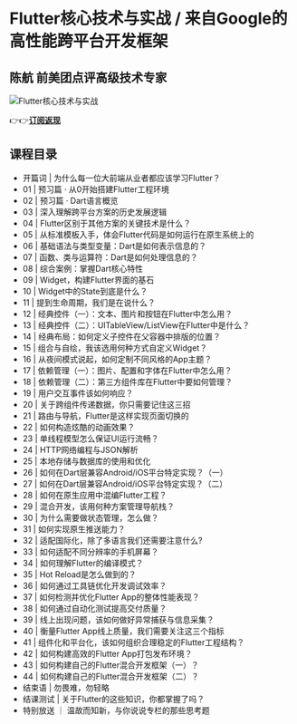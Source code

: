 Flutter核心技术与实战 / 来自Google的高性能跨平台开发框架
====================================

陈航 **前美团点评高级技术专家**
------------------

![Flutter核心技术与实战](https://www.geekgay.com/storage/geek/geek_b5f8bd5aa47cc6bcffdf02c5d05acade.jpg)  
  
👉👉[**订阅返现**](https://time.geekbang.org/column/intro/100031001?code=7Yq6PFWWl0binAorBXI9M-s5wXgjmQ1-7zq33cQbiF4%3D "Flutter核心技术与实战")  
  
课程目录
----

  
  
- 开篇词 | 为什么每一位大前端从业者都应该学习Flutter？
- 01 | 预习篇 · 从0开始搭建Flutter工程环境
- 02 | 预习篇 · Dart语言概览
- 03 | 深入理解跨平台方案的历史发展逻辑
- 04 | Flutter区别于其他方案的关键技术是什么？
- 05 | 从标准模板入手，体会Flutter代码是如何运行在原生系统上的
- 06 | 基础语法与类型变量：Dart是如何表示信息的？
- 07 | 函数、类与运算符：Dart是如何处理信息的？
- 08 | 综合案例：掌握Dart核心特性
- 09 | Widget，构建Flutter界面的基石
- 10 | Widget中的State到底是什么？
- 11 | 提到生命周期，我们是在说什么？
- 12 | 经典控件（一）：文本、图片和按钮在Flutter中怎么用？
- 13 | 经典控件（二）：UITableView/ListView在Flutter中是什么？
- 14 | 经典布局：如何定义子控件在父容器中排版的位置？
- 15 | 组合与自绘，我该选用何种方式自定义Widget？
- 16 | 从夜间模式说起，如何定制不同风格的App主题？
- 17 | 依赖管理（一）：图片、配置和字体在Flutter中怎么用？
- 18 | 依赖管理（二）：第三方组件库在Flutter中要如何管理？
- 19 | 用户交互事件该如何响应？
- 20 | 关于跨组件传递数据，你只需要记住这三招
- 21 | 路由与导航，Flutter是这样实现页面切换的
- 22 | 如何构造炫酷的动画效果？
- 23 | 单线程模型怎么保证UI运行流畅？
- 24 | HTTP网络编程与JSON解析
- 25 | 本地存储与数据库的使用和优化
- 26 | 如何在Dart层兼容Android/iOS平台特定实现？（一）
- 27 | 如何在Dart层兼容Android/iOS平台特定实现？（二）
- 28 | 如何在原生应用中混编Flutter工程？
- 29 | 混合开发，该用何种方案管理导航栈？
- 30 | 为什么需要做状态管理，怎么做？
- 31 | 如何实现原生推送能力？
- 32 | 适配国际化，除了多语言我们还需要注意什么?
- 33 | 如何适配不同分辨率的手机屏幕？
- 34 | 如何理解Flutter的编译模式？
- 35 | Hot Reload是怎么做到的？
- 36 | 如何通过工具链优化开发调试效率？
- 37 | 如何检测并优化Flutter App的整体性能表现？
- 38 | 如何通过自动化测试提高交付质量？
- 39 | 线上出现问题，该如何做好异常捕获与信息采集？
- 40 | 衡量Flutter App线上质量，我们需要关注这三个指标
- 41 | 组件化和平台化，该如何组织合理稳定的Flutter工程结构？
- 42 | 如何构建高效的Flutter App打包发布环境？
- 43 | 如何构建自己的Flutter混合开发框架（一）？
- 44 | 如何构建自己的Flutter混合开发框架（二）？
- 结束语 | 勿畏难，勿轻略
- 结课测试 | 关于Flutter的这些知识，你都掌握了吗？
- 特别放送 ｜ 温故而知新，与你说说专栏的那些思考题